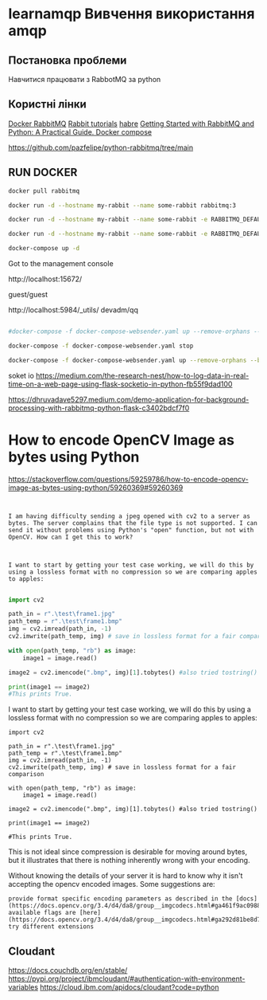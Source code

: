 # learnamqp  Вивчення використання amqp

## Постановка проблеми
Навчитися працювати з RabbotMQ за python

## Користні лінки

[Docker RabbitMQ](https://hub.docker.com/_/rabbitmq/)
[Rabbit tutorials](https://www.rabbitmq.com/tutorials)
[habre](https://habr.com/ru/articles/434510/)
[Getting Started with RabbitMQ and Python: A Practical Guide. Docker compose](https://dev.to/felipepaz/getting-started-with-rabbitmq-and-python-a-practical-guide-57fi)

https://github.com/pazfelipe/python-rabbitmq/tree/main


## RUN DOCKER

```bash
docker pull rabbitmq

docker run -d --hostname my-rabbit --name some-rabbit rabbitmq:3

docker run -d --hostname my-rabbit --name some-rabbit -e RABBITMQ_DEFAULT_USER=user -e RABBITMQ_DEFAULT_PASS=password rabbitmq:3-management

docker run -d --hostname my-rabbit --name some-rabbit -e RABBITMQ_DEFAULT_VHOST=my_vhost rabbitmq:3-management

docker-compose up -d
```

Got to the management console

http://localhost:15672/

guest/guest

http://localhost:5984/_utils/
devadm/qq


```bash

#docker-compose -f docker-compose-websender.yaml up --remove-orphans --build sender-web  receiver_web

docker-compose -f docker-compose-websender.yaml stop

docker-compose -f docker-compose-websender.yaml up --remove-orphans --build sender-web receiver-web writer-web

```



soket io
https://medium.com/the-research-nest/how-to-log-data-in-real-time-on-a-web-page-using-flask-socketio-in-python-fb55f9dad100


https://dhruvadave5297.medium.com/demo-application-for-background-processing-with-rabbitmq-python-flask-c3402bdcf7f0




# How to encode OpenCV Image as bytes using Python
https://stackoverflow.com/questions/59259786/how-to-encode-opencv-image-as-bytes-using-python/59260369#59260369

```text


I am having difficulty sending a jpeg opened with cv2 to a server as bytes. The server complains that the file type is not supported. I can send it without problems using Python's "open" function, but not with OpenCV. How can I get this to work?

```

```text


I want to start by getting your test case working, we will do this by using a lossless format with no compression so we are comparing apples to apples:
```

```python

import cv2

path_in = r".\test\frame1.jpg"
path_temp = r".\test\frame1.bmp"
img = cv2.imread(path_in, -1)
cv2.imwrite(path_temp, img) # save in lossless format for a fair comparison

with open(path_temp, "rb") as image:
    image1 = image.read()

image2 = cv2.imencode(".bmp", img)[1].tobytes() #also tried tostring()

print(image1 == image2)
#This prints True. 
```


I want to start by getting your test case working, we will do this by using a lossless format with no compression so we are comparing apples to apples:

```
import cv2

path_in = r".\test\frame1.jpg"
path_temp = r".\test\frame1.bmp"
img = cv2.imread(path_in, -1)
cv2.imwrite(path_temp, img) # save in lossless format for a fair comparison

with open(path_temp, "rb") as image:
    image1 = image.read()

image2 = cv2.imencode(".bmp", img)[1].tobytes() #also tried tostring()

print(image1 == image2)

#This prints True. 
```

This is not ideal since compression is desirable for moving around bytes, but it illustrates that there is nothing inherently wrong with your encoding.

Without knowing the details of your server it is hard to know why it isn't accepting the opencv encoded images. Some suggestions are:

    provide format specific encoding parameters as described in the [docs](https://docs.opencv.org/3.4/d4/da8/group__imgcodecs.html#ga461f9ac09887e47797a54567df3b8b63), available flags are [here](https://docs.opencv.org/3.4/d4/da8/group__imgcodecs.html#ga292d81be8d76901bff7988d18d2b42ac)
    try different extensions

## Cloudant

https://docs.couchdb.org/en/stable/
https://pypi.org/project/ibmcloudant/#authentication-with-environment-variables
https://cloud.ibm.com/apidocs/cloudant?code=python

